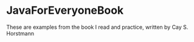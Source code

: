 # JavaForEveryoneBook
These are examples from the book I read and practice, written by Cay S. Horstmann
